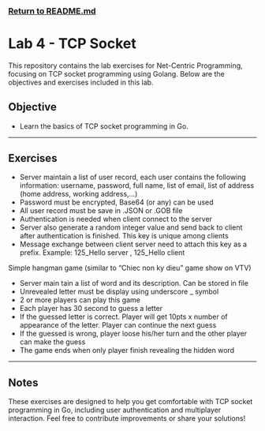 ### [Return to README.md](https://github.com/ume-meu/golang-lab-netcentric/blob/main/README.md)

# Lab 4 - TCP Socket

This repository contains the lab exercises for Net-Centric Programming, focusing on TCP socket programming using Golang. Below are the objectives and exercises included in this lab.

## Objective
- Learn the basics of TCP socket programming in Go.

---

## Exercises

- Server maintain a list of user record, each user contains the following information: username, password, full name,
list of email, list of address (home address, working address,…)
- Password must be encrypted, Base64 (or any) can be used
- All user record must be save in .JSON or .GOB file
- Authentication is needed when client connect to the server
- Server also generate a random integer value and send back to client after authentication is finished. This key is unique among clients
- Message exchange between client server need to attach this key as a prefix. Example: 125_Hello server , 125_Hello client

Simple hangman game (similar to “Chiec non ky dieu” game show on VTV)
- Server main tain a list of word and its description. Can be stored in file
- Unrevealed letter must be display using underscore _ symbol
- 2 or more players can play this game
- Each player has 30 second to guess a letter
- If the guessed letter is correct. Player will get 10pts x number of appearance of the letter. Player
can continue the next guess
- If the guessed is wrong, player loose his/her turn and the other player can make the guess
- The game ends when only player finish revealing the hidden word

---

## Notes
These exercises are designed to help you get comfortable with TCP socket programming in Go, including user authentication and multiplayer interaction. Feel free to contribute improvements or share your solutions!
